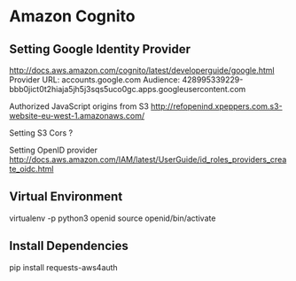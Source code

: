 # Amazon Cognito


## Setting Google Identity Provider
http://docs.aws.amazon.com/cognito/latest/developerguide/google.html
Provider URL: accounts.google.com
Audience: 428995339229-bbb0jict0t2hiaja5jh5j3sqs5uco0gc.apps.googleusercontent.com

Authorized JavaScript origins from S3
http://refopenind.xpeppers.com.s3-website-eu-west-1.amazonaws.com/

Setting S3 Cors ?

Setting OpenID provider
http://docs.aws.amazon.com/IAM/latest/UserGuide/id_roles_providers_create_oidc.html

## Virtual Environment
virtualenv -p python3 openid
source openid/bin/activate

## Install Dependencies
pip install requests-aws4auth
